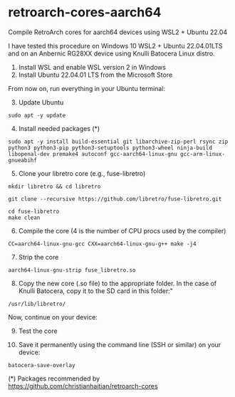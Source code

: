 # retroarch-cores-aarch64
Compile RetroArch cores for aarch64 devices using WSL2 + Ubuntu 22.04

I have tested this procedure on Windows 10 WSL2 + Ubuntu 22.04.01LTS and on an Anbernic RG28XX device using Knulli Batocera Linux distro.


1. Install WSL and enable WSL version 2 in Windows
2. Install Ubuntu 22.04.01 LTS from the Microsoft Store

From now on, run everything in your Ubuntu terminal:

3. Update Ubuntu
```
sudo apt -y update
```

4. Install needed packages (*)
```
sudo apt -y install build-essential git libarchive-zip-perl rsync zip python3 python3-pip python3-setuptools python3-wheel ninja-build libopenal-dev premake4 autoconf gcc-aarch64-linux-gnu gcc-arm-linux-gnueabihf
```

5. Clone your libretro core (e.g., fuse-libretro)

```
mkdir libretro && cd libretro

git clone --recursive https://github.com/libretro/fuse-libretro.git

cd fuse-libretro
make clean
```

6. Compile the core (4 is the number of CPU procs used by the compiler)
```
CC=aarch64-linux-gnu-gcc CXX=aarch64-linux-gnu-g++ make -j4
```

7. Strip the core
```
aarch64-linux-gnu-strip fuse_libretro.so
```

8. Copy the new core (.so file) to the appropriate folder. In the case of Knulli Batocera, copy it to the SD card in this folder:"
```
/usr/lib/libretro/
```

Now, continue on your device:

9. Test the core

10. Save it permanently using the command line (SSH or similar) on your device:
```
batocera-save-overlay
```


(*) Packages recommended by https://github.com/christianhaitian/retroarch-cores
